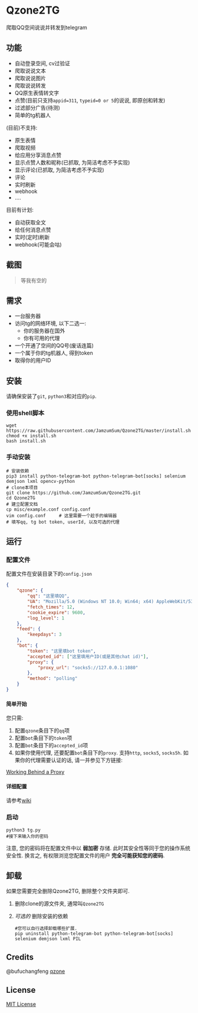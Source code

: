 # Qzone2TG

爬取QQ空间说说并转发到telegram

## 功能

* 自动登录空间, cv过验证
* 爬取说说文本
* 爬取说说图片
* 爬取说说转发
* QQ原生表情转文字
* 点赞(目前只支持`appid=311`, `typeid=0 or 5`的说说, 即原创和转发)
* 过滤部分广告(待测)
* 简单的tg机器人

(目前)不支持:

* 原生表情
* 爬取视频
* 给应用分享消息点赞
* 显示点赞人数和昵称(已抓取, 为简洁考虑不予实现)
* 显示评论(已抓取, 为简洁考虑不予实现)
* 评论
* 实时刷新
* webhook
* ....

目前有计划:

* 自动获取全文
* 给任何消息点赞
* 实时(定时)刷新
* webhook(可能会咕)

## 截图

> 等我有空的

## 需求

* 一台服务器
* 访问tg的网络环境, 以下二选一:
  * 你的服务器在国外
  * 你有可用的代理
* 一个开通了空间的QQ号(废话连篇)
* 一个属于你的tg机器人, 得到token
* 取得你的用户ID

## 安装

请确保安装了`git`, `python3`和对应的`pip`.

### 使用shell脚本

``` shell
wget https://raw.githubusercontent.com/JamzumSum/Qzone2TG/master/install.sh
chmod +x install.sh
bash install.sh
```

### 手动安装

``` shell
# 安装依赖
pip3 install python-telegram-bot python-telegram-bot[socks] selenium demjson lxml opencv-python
# clone本项目
git clone https://github.com/JamzumSum/Qzone2TG.git
cd Qzone2TG
# 建立配置文档
cp misc/example.conf config.conf
vim config.conf     # 这里需要一个趁手的编辑器
# 填写qq, tg bot token, userId, 以及可选的代理
```

## 运行

### 配置文件

配置文件在安装目录下的`config.json`

``` json
{
    "qzone": {
        "qq": "这里填QQ",
        "UA": "Mozilla/5.0 (Windows NT 10.0; Win64; x64) AppleWebKit/537.36 (KHTML, like Gecko) Chrome/79.0.3945.130 Safari/537.36 Edg/79.0.309.71",
        "fetch_times": 12,
        "cookie_expire": 9600,
        "log_level": 1
    },
    "feed": {
        "keepdays": 3
    },
    "bot": {
        "token": "这里填bot token",
        "accepted_id": ["这里填用户ID(或是其他chat id)"],
        "proxy": {
            "proxy_url": "socks5://127.0.0.1:1080"
        },
        "method": "polling"
    }
}
```

#### 简单开始

您只需:

1. 配置`qzone`条目下的`qq`项
2. 配置`bot`条目下的`token`项
3. 配置`bot`条目下的`accepted_id`项
4. 如果你使用代理, 还要配置`bot`条目下的`proxy`. 支持`http`, `socks5`, `socks5h`. 如果你的代理需要认证的话, 请一并参见下方链接:

[Working Behind a Proxy][1]

#### 详细配置

请参考[wiki](https://github.com/JamzumSum/Qzone2TG/wiki/%E9%85%8D%E7%BD%AE%E6%96%87%E6%A1%A3)

### 启动

``` shell
python3 tg.py
#接下来输入你的密码
```

注意, 您的密码将在配置文件中以 __弱加密__ 存储. 此时其安全性等同于您的操作系统安全性. 换言之, 有权限浏览您配置文件的用户 __完全可能获知您的密码__.

## 卸载

如果您需要完全删除Qzone2TG, 删除整个文件夹即可.

1. 删除clone的源文件夹, 通常叫`Qzone2TG`
2. _可选的_  删除安装的依赖

    ``` shell
    #您可以自行选择卸载哪些扩展.
    pip uninstall python-telegram-bot python-telegram-bot[socks] selenium demjson lxml PIL
    ```

## Credits

@bufuchangfeng [qzone](https://github.com/bufuchangfeng/qzone/blob/master/qzone_with_code.py)

## License

[MIT License](https://github.com/JamzumSum/Qzone2TG/blob/master/LICENSE)

[1]: https://github.com/python-telegram-bot/python-telegram-bot/wiki/Working-Behind-a-Proxy "Working Behind a Proxy"
